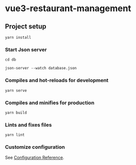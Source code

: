 # vue3-restaurant-management


## Project setup
```
yarn install
```

### Start Json server

```
cd db

json-server --watch database.json 
```
### Compiles and hot-reloads for development
```
yarn serve
```

### Compiles and minifies for production
```
yarn build
```

### Lints and fixes files
```
yarn lint
```

### Customize configuration
See [Configuration Reference](https://cli.vuejs.org/config/).
